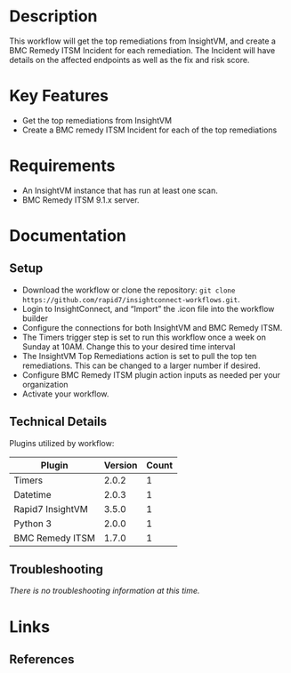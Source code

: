 # Description

This workflow will get the top remediations from InsightVM, and create a BMC Remedy ITSM Incident for each remediation. The Incident will have details on the affected endpoints as well as the fix and risk score.

# Key Features

* Get the top remediations from InsightVM
* Create a BMC remedy ITSM Incident for each of the top remediations

# Requirements

* An InsightVM instance that has run at least one scan. 
* BMC Remedy ITSM 9.1.x server.

# Documentation

## Setup

* Download the workflow or clone the repository: `git clone https://github.com/rapid7/insightconnect-workflows.git`.
* Login to InsightConnect, and “Import” the .icon file into the workflow builder
* Configure the connections for both InsightVM and BMC Remedy ITSM.
* The Timers trigger step is set to run this workflow once a week on Sunday at 10AM. Change this to your desired time interval
* The InsightVM Top Remediations action is set to pull the top ten remediations. This can be changed to a larger number if desired.
* Configure BMC Remedy ITSM plugin action inputs as needed per your organization
* Activate your workflow.

## Technical Details

Plugins utilized by workflow:

|Plugin|Version|Count|
|----|----|--------|
|Timers|2.0.2|1|
|Datetime|2.0.3|1|
|Rapid7 InsightVM|3.5.0|1|
|Python 3|2.0.0|1|
|BMC Remedy ITSM|1.7.0|1|

## Troubleshooting

_There is no troubleshooting information at this time._

# Links

## References
